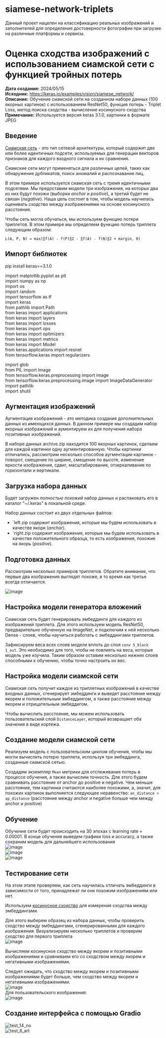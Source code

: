# siamese-network-triplets
Данный проект нацелен на классификацию реальных изображений и заполнителей для определения достоверности фотографии при загрузке на различные платформы и сервисы.
# Оценка сходства изображений с использованием сиамской сети с функцией тройных потерь
**Дата создания:** 2024/05/15<br>
**Исходник:** https://keras.io/examples/vision/siamese_network/<br>
**Описание:** Обучение сиамской сети на созданном наборе данных (100 якорных картинок) с использованием ResNet50, функция потерь - Triplet Loss, метод поиска сходства - вычисление косинусного сходства <br>
**Примечание:** Используется версия keras 3.1.0, картинки в формате JPEG

## Введение

[Сиамская сеть](https://en.wikipedia.org/wiki/Siamese_neural_network) - это тип сетевой архитектуры, который содержит две или более идентичных подсети, используемых для генерации векторов признаков для каждого входного сигнала и их сравнения.

Сиамские сети могут применяться для различных целей, таких как обнаружение дубликатов, поиск аномалий и распознавание лиц.

В этом примере используется сиамская сеть с тремя идентичными подсетями. Мы предоставим модели три изображения, на которых два из них будут похожи (выборки _anchor_ и _positive_), а третий будет не связан (_negative_). Наша цель состоит в том, чтобы модель научилась оценивать сходство между изображениями на основе косинусного расстояния.

Чтобы сеть могла обучаться, мы используем функцию потери триплетов. В этом примере мы определяем функцию потерь триплета следующим образом:

`L(A, P, N) = max(‖f(A) - f(P)‖2 - ‖f(A) - f(N)‖2 + margin, 0)`


## Импорт библиотек

pip install keras==3.1.0 <br>

import matplotlib.pyplot as plt<br>
import numpy as np<br>
import os<br>
import random<br>
import tensorflow as tf<br>
import keras<br>
from pathlib import Path<br>
from keras import applications<br>
from keras import layers<br>
from keras import losses<br>
from keras import ops<br>
from keras import optimizers<br>
from keras import metrics<br>
from keras import Model<br>
from keras.applications import resnet<br>
from tensorflow.keras import regularizers<br>

import glob<br>
from PIL import Image<br>
from tensorflow.keras.preprocessing import image<br>
from tensorflow.keras.preprocessing.image import ImageDataGenerator<br>
import pathlib<br>
import shutil<br>

## Аугментация изображений
Аугментация изображений - это методика создания дополнительных данных из имеющихся данных. В данном примере мы создадим набор якорных изображений и аументируем их для получения набора позитивных изображений.

В наборе данных archive.zip находится 100 якорных картинок, сделаем для каждой картинки одну аугментированную. Чтобы картинки отличались, рассмотрим несколько способов аугментации картинок - поворот, смещение по ширине, смещение по высоте, изменение яркости изображения, сдвиг, масштабирование, отзеркаливание по горизонтали и вертикали.


## Загрузка набора данных

Будет загружен *полностью похожий* набор данных и распаковать его в каталог "~/.keras" в локальной среде.

Набор данных состоит из двух отдельных файлов:

* `left.zip содержит изображения, которые мы будем использовать в качестве якоря (*anchor*).
* `right.zip содержит изображения, которые мы будем использовать в качестве положительного образца, то есть изображения, похожие на якорь (*positive*).


## Подготовка данных

Рассмотрим несколько примеров триплетов. Обратите внимание, что первые два изображения выглядят похоже, в то время как третье всегда отличается.<br>

![image](https://github.com/user-attachments/assets/6dcc0356-299a-417f-9f20-de7817c20113)

## Настройка модели генератора вложений

Сиамская сеть будет генерировать эмбеддинги для каждого из изображений триплета. Для этого используем модель ResNet50, предварительно обученную на ImageNet, и подключим к ней несколько Dense - слоев, чтобы научиться работать с эмбеддингами триплетов.

Зафиксируем веса всех слоев модели вплоть до слоя `conv 5_block 1_out`. Это необходимо для того, чтобы не повлиять на веса, которые модель уже изучила. Таким образом оставим несколько нижних слоев способными к обучению, чтобы точно настроить их вес.

## Настройка модели сиамской сети

Сиамская сеть получит каждое из триплетных изображений в качестве входных данных, сгенерирует эмбеддинги и выведет расстояние между якорем и
положительным эмбеддингом, а также расстояние между якорем и отрицательным эмбеддигом.

Чтобы вычислить расстояние, мы можем использовать пользовательский слой `DistanceLayer`, который возвращает оба значения в виде кортежа.

## Создание модели сиамской сети

Реализуем модель с пользовательским циклом обучения, чтобы мы могли вычислить потерю триплета, используя три эмбеддинга, созданные сиамской сетью.

Создадим экземпляр `Mean` метрики для отслеживания потерь в процессе обучения, а также вычислим точность. Для этого будем сравнивать расстояние от anchor до positive и negative. Чем меньше расстояние, тем картинки считаются наиболее похожими, а, значит, для похожих картинок выполняется следующее неравенство: `an_distance >  ap_distance` (расстояние между anchor и negative больше чем между anchor и positive)

## Обучение
Обучение сети будет происходить на 30 эпохах с learning rate = 0.00001. В конце обучения выведем графики loss и accuracy, а также сохраним модель для дальнейшего использования<br>
![image](https://github.com/user-attachments/assets/a29efed6-f3a7-4f96-84c0-6eaf6ed47e57)<br>
![image](https://github.com/user-attachments/assets/09514f80-4ad2-4cae-aad0-03c9d4f6c880)<br>
![image](https://github.com/user-attachments/assets/07a0a3cb-152b-481d-9541-2c4909d60dbc)<br>

## Тестирование сети
На этом этапе проверяем, как сеть научилась отличать эмбеддинги
в зависимости от того, принадлежат ли они похожим изображениям или нет.

Используем [косинусное сходство](https://en.wikipedia.org/wiki/Cosine_similarity) для измерения сходства между эмбеддингами.

Для этого выберем образец из набора данных, чтобы проверить сходство между эмбеддингами, сгенерированными для каждого изображения. Визуализируем несколько триплетов и проверим сходство для первого триплета<br>
![image](https://github.com/user-attachments/assets/cc706759-4034-480f-a928-5cd8abf89fd9)

Вычисляем косинусное сходство между якорем и позитивными изображениями и сравниваем его со сходством между якорем и негативными изображениями.

Следует ожидать, что сходство между якорем и позитивными изображениями будет
больше, чем сходство между якорем и негативными изображениями.<br>
![image](https://github.com/user-attachments/assets/55132fca-971e-430f-9ea7-f8344146f970)<br>
Для пользовательского изображения:<br>
![image](https://github.com/user-attachments/assets/166a6189-a275-4ec6-b6e8-e43aa1516692)<br>

## Создание интерфейса с помощью Gradio<br>
![test_14_no](https://github.com/user-attachments/assets/0fbdc0cb-abec-48db-83e3-af5fde14893f)<br>
![test_6_art](https://github.com/user-attachments/assets/c6913906-57da-4617-b1bc-49e2ee0d24e6)<br>

